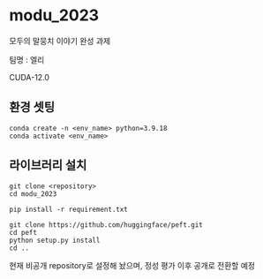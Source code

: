 # modu_2023
모두의 말뭉치 이야기 완성 과제

팀명 : 엘리

CUDA-12.0

## 환경 셋팅


```
conda create -n <env_name> python=3.9.18
conda activate <env_name>
```

## 라이브러리 설치
```
git clone <repository>
cd modu_2023

pip install -r requirement.txt

git clone https://github.com/huggingface/peft.git
cd peft
python setup.py install
cd ..
```


현재 비공개 repository로 설정해 놨으며, 정성 평가 이후 공개로 전환할 예정
